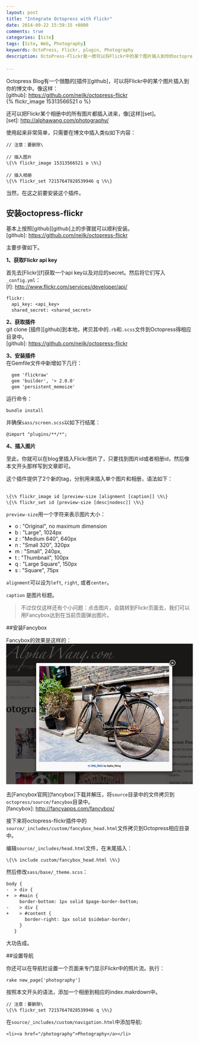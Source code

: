 ```yaml
---
layout: post
title: "Integrate Octopress with Flickr"
date: 2014-09-22 15:59:15 +0800
comments: true
categories: [Site]
tags: [Site, Web, Photography]  
keywords: OctoPress, Flickr, plugin, Photography  
description: OctoPress-Flickr是一款可以将Flickr中的某个图片插入到你的octopress博文中的插件。

---
```


Octopress Blog有一个很酷的[插件][github]，可以将Flickr中的某个图片插入到你的博文中。像这样：    
[github]: https://github.com/neilk/octopress-flickr  
{% flickr_image 15313566521 o %}


还可以把Flickr某个相册中的所有图片都插入进来，像[这样][set]。  
[set]: http://alphawang.com/photography/  
<!--more-->  

使用起来非常简单，只需要在博文中插入类似如下内容：  

```
// 注意：要删除\

// 插入图片  
\{\% flickr_image 15313566521 o \%\}

// 插入相册  
\{\% flickr_set 72157647828539946 q \%\}   
```  

当然，在这之前要安装这个插件。

## 安装octopress-flickr

基本上按照[github][github]上的步骤就可以顺利安装。  
[github]: https://github.com/neilk/octopress-flickr   

主要步骤如下。  

**1、获取Flickr api key**

首先去[Flickr][f]获取一个api key以及对应的secret。然后将它们写入`_config.yml`：  
[f]: http://www.flickr.com/services/developer/api/ 

```
flickr:  
  api_key: <api_key>  
  shared_secret: <shared_secret>  
```  
**2、获取插件**  
git clone [插件][github]到本地，拷贝其中的`.rb`和`.scss`文件到Octopress得相应目录中。   
[github]: https://github.com/neilk/octopress-flickr   
      
  
**3、安装插件**  
在Gemfile文件中新增如下几行：  

``` 
  gem 'flickraw'  
  gem 'builder', '> 2.0.0'  
  gem 'persistent_memoize'  
```  
运行命令：
```
bundle install
```  

并确保`sass/screen.scss`以如下行结尾：  
```
@import "plugins/**/*";
```
  
**4、插入图片**  

至此，你就可以在blog里插入Flickr图片了，只要找到图片id或者相册id，然后像本文开头那样写到文章即可。  

这个插件提供了2个新的tag，分别用来插入单个图片和相册，语法如下：

```  

\{\% flickr_image id [preview-size [alignment [caption]] \%\}  
\{\% flickr_set id [preview-size [desc|nodesc]] \%\}  

```  


`preview-size`用一个字符来表示图片大小： 

- o : "Original", no maximum dimension  
- b : "Large", 1024px
- z : "Medium 640", 640px
- n : "Small 320", 320px
- m : "Small", 240px,
- t : "Thumbnail", 100px
- q : "Large Square", 150px
- s : "Square", 75px



`alignment`可以设为`left`, `right`, 或者`center`。 
 
`caption` 是图片标题。


 
>不过仅仅这样还有个小问题：点击图片，会跳转到Flickr页面去，我们可以用Fancybox达到在当前页面弹出图片。

##安装Fancybox

Fancybox的效果是这样的：  
![ fancybox ](/images/post/2014/09/fancybox.png)  

去[Fancybox官网][fancybox]下载并解压，将`source`目录中的文件拷贝到`octopress/source/fancybox`目录中。  
[fancybox]: http://fancyapps.com/fancybox/  
  
  
接下来将octopress-flickr插件中的`source/_includes/custom/fancybox_head.html`文件拷贝到Octopress相应目录中。  

编辑`source/_includes/head.html`文件，在末尾插入：  
```  
\{\% include custom/fancybox_head.html \%\}   
```    

然后修改`sass/base/_theme.scss`：
```  
body {
-  > div {
+  > #main {
     border-bottom: 1px solid $page-border-bottom;
-    > div {
+    > #content {
       border-right: 1px solid $sidebar-border;
     }
   }
```  

大功告成。  

##设置导航

你还可以在导航栏设置一个页面来专门显示Flickr中的照片流。执行：
```  
rake new_page['photography'] 
```  

按照本文开头的语法，添加一个相册到相应的index.makrdown中。  
```
// 注意：要删除\
\{\% flickr_set 72157647828539946 q \%\}    
```


在`source/_includes/custom/navigation.html`中添加导航:  
```
<li><a href="/photography">Photography</a></li>
```











